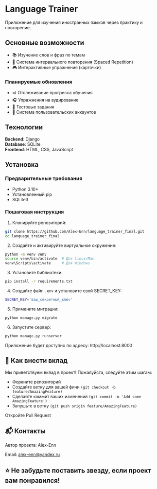 # Language Trainer

Приложение для изучения иностранных языков через практику и повторение.

## Основные возможности

- 📚 Изучение слов и фраз по темам
- 🔁 Система интервального повторения (Spaced Repetition)
- 🎮 Интерактивные упражнения (карточки)

### Планируемые обновления

- 📊 Отслеживание прогресса обучения
- 🎧 Упражнения на аудирование
- 📝 Тестовые задания
- 🔐 Система пользовательских аккаунтов

## Технологии

**Backend**: Django  
**Database**: SQLite  
**Frontend**: HTML, CSS, JavaScript

## Установка

### Предварительные требования

- Python 3.10+
- Установленный pip
- SQLite3

### Пошаговая инструкция

1. Клонируйте репозиторий:
```bash
git clone https://github.com/Alex-Enn/language_trainer_final.git
cd language_trainer_final
```

2. Создайте и активируйте виртуальное окружение:
```bash
python -m venv venv
source venv/bin/activate  # Для Linux/Mac
venv\Scripts\activate     # Для Windows
```

3. Установите библиотеки:
```bash
pip install -r requirements.txt
```

4. Создайте файл `.env` и установите свой SECRET_KEY:
```bash
SECRET_KEY='ваш_секретный_ключ'
```

5. Примените миграции:
```bash
python manage.py migrate
```

6. Запустите сервер:
```bash
python manage.py runserver
```
Приложение будет доступно по адресу: http://localhost:8000

## 🤝 Как внести вклад
Мы приветствуем вклад в проект! Пожалуйста, следуйте этим шагам:

- Форкните репозиторий
- Создайте ветку для вашей фичи ```(git checkout -b feature/AmazingFeature)```
- Сделайте коммит ваших изменений ```(git commit -m 'Add some AmazingFeature')```
- Запушьте в ветку ```(git push origin feature/AmazingFeature)```

Откройте Pull Request

## 📬 Контакты
Автор проекта: Alex-Enn

Email: alex-enn@yandex.ru


## ⭐ Не забудьте поставить звезду, если проект вам понравился!












